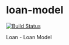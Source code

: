 loan-model
==========
[![Build Status](https://drone.io/github.com/masters/loan-model/status.png)](https://drone.io/github.com/masters/loan-model/latest)

Loan - Loan Model
